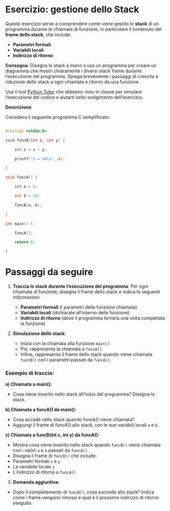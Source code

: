 # Esercizio: gestione dello Stack 

Questo esercizio serve a comprendere come viene gestito lo **stack** di un programma durante le chiamate di funzione, in particolare il contenuto del **frame dello stack**, che include:

- **Parametri formali**
- **Variabili locali**
- **Indirizzo di ritorno**

**Consegna**: Disegna lo stack a mano o usa un programma per creare un diagramma che mostri chiaramente i diversi stack frame durante l’esecuzione del programma. Spiega brevemente i passaggi di crescita e riduzione dello stack a ogni chiamata e ritorno da una funzione.

Usa il tool [Python Tutor](https://pythontutor.com/c.html#mode=edit) che abbiamo visto in classe per simulare l’esecuzione del codice e aiutarti nello svolgimento dell’esercizio.

**Descrizione**

Considera il seguente programma C semplificato:

```c

#include <stdio.h>

void funcB(int x, int y) {

    int z = x + y;

    printf("z = %d\n", z);

}

void funcA() {

    int a = 5;

    int b = 10;

    funcB(a, b);

}

int main() {

    funcA();

    return 0;

}
```

# Passaggi da seguire

1. **Traccia lo stack durante l’esecuzione del programma**: Per ogni chiamata di funzione, disegna il frame dello stack e indica le seguenti informazioni:
   - **Parametri formali** (i parametri della funzione chiamata)
   - **Variabili locali** (dichiarate all’interno della funzione)
   - **Indirizzo di ritorno** (dove il programma tornerà una volta completata la funzione)

2. **Simulazione dello stack**:
   - Inizia con la chiamata alla funzione `main()`.
   - Poi, rappresenta la chiamata a `funcA()`.
   - Infine, rappresenta il frame dello stack quando viene chiamata `funcB()` con i parametri passati da `funcA()`.

### Esempio di traccia:

**a) Chiamata a main():**
- Cosa viene inserito nello stack all’inizio del programma? Disegna lo stack.

**b) Chiamata a funcA() da main():**
- Cosa accade nello stack quando funcA() viene chiamata?
- Aggiungi il frame di funcA() allo stack, con le sue variabili locali `a` e `b`.

**c) Chiamata a funcB(int x, int y) da funcA():**
- Mostra cosa viene inserito nello stack quando `funcB()` viene chiamata con i valori `a` e `b` passati da `funcA()`.
- Disegna il frame di `funcB()` che include:
- Parametri formali `x` e `y`
- La variabile locale `z`
- L’indirizzo di ritorno a `funcA()`

3. **Domanda aggiuntiva**:
- Dopo il completamento di `funcB()`, cosa succede allo stack? Indica come i frame vengono rimossi e qual è il prossimo indirizzo di ritorno eseguito.

